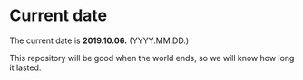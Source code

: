 # Current date

The current date is **2019.10.06.** (YYYY.MM.DD.)

This repository will be good when the world ends, so we will know how long it lasted.